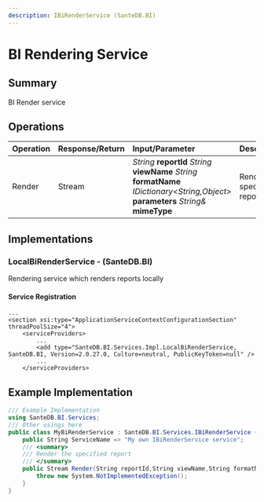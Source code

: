 ```yaml
---
description: IBiRenderService (SanteDB.BI)
---
```


# BI Rendering Service

## Summary

BI Render service

## Operations

| Operation | Response/Return | Input/Parameter | Description |
| :--- | :--- | :--- | :--- |
| Render | Stream | _String_ **reportId** _String_ **viewName** _String_ **formatName** _IDictionary&lt;String,Object&gt;_ **parameters** _String&_ **mimeType** | Render the specified report |

## Implementations

### LocalBiRenderService - \(SanteDB.BI\)

Rendering service which renders reports locally

#### Service Registration

```markup
...
<section xsi:type="ApplicationServiceContextConfigurationSection" threadPoolSize="4">
    <serviceProviders>
        ...
        <add type="SanteDB.BI.Services.Impl.LocalBiRenderService, SanteDB.BI, Version=2.0.27.0, Culture=neutral, PublicKeyToken=null" />
        ...
    </serviceProviders>
```

## Example Implementation

```csharp
/// Example Implementation
using SanteDB.BI.Services;
/// Other usings here
public class MyBiRenderService : SanteDB.BI.Services.IBiRenderService { 
    public String ServiceName => "My own IBiRenderService service";
    /// <summary>
    /// Render the specified report
    /// </summary>
    public Stream Render(String reportId,String viewName,String formatName,IDictionary<String,Object> parameters,String& mimeType){
        throw new System.NotImplementedException();
    }
}
```

